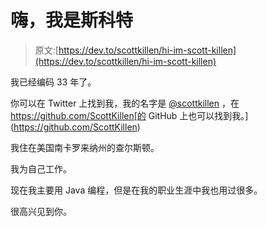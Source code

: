 # 嗨，我是斯科特

> 原文:[https://dev.to/scottkillen/hi-im-scott-killen](https://dev.to/scottkillen/hi-im-scott-killen)

我已经编码 33 年了。

你可以在 Twitter 上找到我，我的名字是 [@scottkillen](https://twitter.com/scottkillen) ，在 https://github.com/ScottKillen[的 GitHub 上也可以找到我。](https://github.com/ScottKillen)

我住在美国南卡罗来纳州的查尔斯顿。

我为自己工作。

现在我主要用 Java 编程，但是在我的职业生涯中我也用过很多。

很高兴见到你。